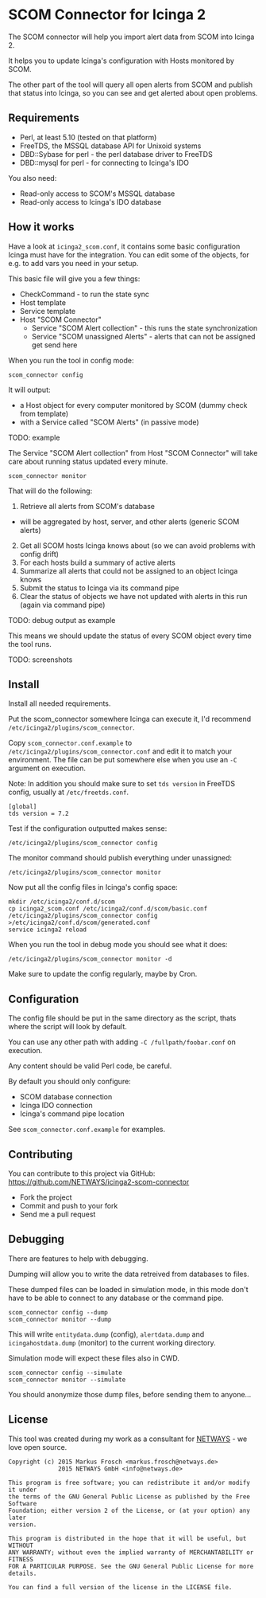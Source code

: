 SCOM Connector for Icinga 2
===========================

The SCOM connector will help you import alert data from SCOM into Icinga 2.

It helps you to update Icinga's configuration with Hosts monitored by SCOM.

The other part of the tool will query all open alerts from SCOM and publish that
status into Icinga, so you can see and get alerted about open problems.

## Requirements

* Perl, at least 5.10 (tested on that platform)
* FreeTDS, the MSSQL database API for Unixoid systems
* DBD::Sybase for perl - the perl database driver to FreeTDS
* DBD::mysql for perl - for connecting to Icinga's IDO

You also need:
* Read-only access to SCOM's MSSQL database
* Read-only access to Icinga's IDO database

## How it works

Have a look at `icinga2_scom.conf`, it contains some basic configuration Icinga
must have for the integration. You can edit some of the objects, for e.g. to add
vars you need in your setup.

This basic file will give you a few things:
* CheckCommand - to run the state sync
* Host template
* Service template
* Host "SCOM Connector"
  * Service "SCOM Alert collection" - this runs the state synchronization
  * Service "SCOM unassigned Alerts" - alerts that can not be assigned get send here

When you run the tool in config mode:

```
scom_connector config
```

It will output:

* a Host object for every computer monitored by SCOM (dummy check from template)
* with a Service called "SCOM Alerts" (in passive mode)

TODO: example

The Service "SCOM Alert collection" from Host "SCOM Connector" will take care
about running status updated every minute.

```
scom_connector monitor
```

That will do the following:

1. Retrieve all alerts from SCOM's database
  * will be aggregated by host, server, and other alerts (generic SCOM alerts)
2. Get all SCOM hosts Icinga knows about
   (so we can avoid problems with config drift)
3. For each hosts build a summary of active alerts
4. Summarize all alerts that could not be assigned to an object Icinga knows
5. Submit the status to Icinga via its command pipe
6. Clear the status of objects we have not updated with alerts in this run
   (again via command pipe)

TODO: debug output as example

This means we should update the status of every SCOM object every time the tool
runs.

TODO: screenshots

## Install

Install all needed requirements.

Put the scom_connector somewhere Icinga can execute it, I'd recommend
`/etc/icinga2/plugins/scom_connector`.

Copy `scom_connector.conf.example` to `/etc/icinga2/plugins/scom_connector.conf`
and edit it to match your environment. The file can be put somewhere else when
you use an `-C` argument on execution.

Note: In addition you should make sure to set `tds version` in FreeTDS config,
usually at `/etc/freetds.conf`.

```
[global]
tds version = 7.2
```

Test if the configuration outputted makes sense:

```
/etc/icinga2/plugins/scom_connector config
```

The monitor command should publish everything under unassigned:

```
/etc/icinga2/plugins/scom_connector monitor
```

Now put all the config files in Icinga's config space:

```
mkdir /etc/icinga2/conf.d/scom
cp icinga2_scom.conf /etc/icinga2/conf.d/scom/basic.conf
/etc/icinga2/plugins/scom_connector config >/etc/icinga2/conf.d/scom/generated.conf
service icinga2 reload
```

When you run the tool in debug mode you should see what it does:
```
/etc/icinga2/plugins/scom_connector monitor -d
```

Make sure to update the config regularly, maybe by Cron.

## Configuration

The config file should be put in the same directory as the script, thats where
the script will look by default.

You can use any other path with adding `-C /fullpath/foobar.conf` on execution.

Any content should be valid Perl code, be careful.

By default you should only configure:
* SCOM database connection
* Icinga IDO connection
* Icinga's command pipe location

See `scom_connector.conf.example` for examples.

## Contributing

You can contribute to this project via GitHub: https://github.com/NETWAYS/icinga2-scom-connector

* Fork the project
* Commit and push to your fork
* Send me a pull request

## Debugging

There are features to help with debugging.

Dumping will allow you to write the data retreived from databases to files.

These dumped files can be loaded in simulation mode, in this mode don't
have to be able to connect to any database or the command pipe.

```
scom_connector config --dump
scom_connector monitor --dump
```

This will write `entitydata.dump` (config), `alertdata.dump` and
`icingahostdata.dump` (monitor) to the current working directory.

Simulation mode will expect these files also in CWD.

```
scom_connector config --simulate
scom_connector monitor --simulate
```

You should anonymize those dump files, before sending them to anyone...

## License

This tool was created during my work as a consultant for [NETWAYS](http://www.netways.de) - we love open source.

    Copyright (c) 2015 Markus Frosch <markus.frosch@netways.de>
                  2015 NETWAYS GmbH <info@netways.de>

    This program is free software; you can redistribute it and/or modify it under
    the terms of the GNU General Public License as published by the Free Software
    Foundation; either version 2 of the License, or (at your option) any later
    version.

    This program is distributed in the hope that it will be useful, but WITHOUT
    ANY WARRANTY; without even the implied warranty of MERCHANTABILITY or FITNESS
    FOR A PARTICULAR PURPOSE. See the GNU General Public License for more details.

    You can find a full version of the license in the LICENSE file.
